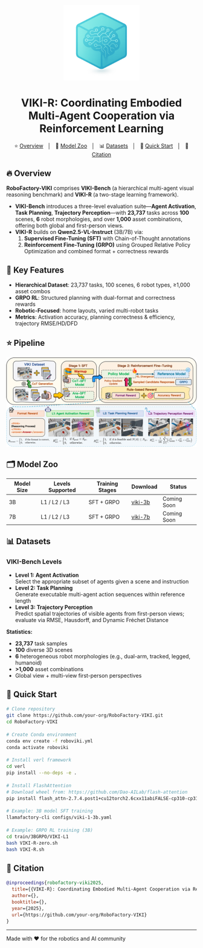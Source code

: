 <div align="center">
  <img src="./assets/logo.png" width="200"/>
</div>

<h1 align="center">VIKI-R: Coordinating Embodied Multi-Agent Cooperation via Reinforcement Learning</h1>
<p align="center">
  ⭐️ <a href="#overview">Overview</a> &nbsp;&nbsp;│&nbsp;&nbsp; 🤖 <a href="#model-zoo">Model Zoo</a> &nbsp;&nbsp;│&nbsp;&nbsp; 📊 <a href="#datasets">Datasets</a> &nbsp;&nbsp;│&nbsp;&nbsp; 🚀 <a href="#quick-start">Quick Start</a> &nbsp;&nbsp;│&nbsp;&nbsp; 📑 <a href="#citation">Citation</a>
</p>

## 🔥 Overview <a name="overview"></a>

**RoboFactory-VIKI** comprises **VIKI-Bench** (a hierarchical multi-agent visual reasoning benchmark) and **VIKI-R** (a two-stage learning framework).  
- **VIKI-Bench** introduces a three-level evaluation suite—**Agent Activation**, **Task Planning**, **Trajectory Perception**—with **23,737** tasks across **100** scenes, **6** robot morphologies, and over **1,000** asset combinations, offering both global and first-person views.  
- **VIKI-R** builds on **Qwen2.5-VL-Instruct** (3B/7B) via:  
  1. **Supervised Fine-Tuning (SFT)** with Chain-of-Thought annotations  
  2. **Reinforcement Fine-Tuning (GRPO)** using Grouped Relative Policy Optimization and combined format + correctness rewards  

## 🎯 Key Features

- **Hierarchical Dataset**: 23,737 tasks, 100 scenes, 6 robot types, ≥1,000 asset combos  
- **GRPO RL**: Structured planning with dual-format and correctness rewards  
- **Robotic-Focused**: home layouts, varied multi-robot tasks  
- **Metrics**: Activation accuracy, planning correctness & efficiency, trajectory RMSE/HD/DFD  

## ⭐️ Pipeline <a name="pipeline"></a>

<div align="center">
  <img src="./assets/viki-r_v7_page-0001.jpg" width="800"/>
</div>

## 🗂️ Model Zoo <a name="model-zoo"></a>

| Model Size | Levels Supported | Training Stages   | Download           | Status      |
|------------|------------------|-------------------|--------------------|-------------|
| 3B         | L1 / L2 / L3     | SFT + GRPO        | [viki-3b](./models/) | Coming Soon |
| 7B         | L1 / L2 / L3     | SFT + GRPO        | [viki-7b](./models/) | Coming Soon |

## 📊 Datasets <a name="datasets"></a>

### VIKI-Bench Levels  
- **Level 1: Agent Activation**  
  Select the appropriate subset of agents given a scene and instruction  
- **Level 2: Task Planning**  
  Generate executable multi-agent action sequences within reference length  
- **Level 3: Trajectory Perception**  
  Predict spatial trajectories of visible agents from first-person views; evaluate via RMSE, Hausdorff, and Dynamic Fréchet Distance  

**Statistics:**  
- **23,737** task samples  
- **100** diverse 3D scenes  
- **6** heterogeneous robot morphologies (e.g., dual-arm, tracked, legged, humanoid)  
- **>1,000** asset combinations  
- Global view + multi-view first-person perspectives  

## 🚀 Quick Start <a name="quick-start"></a>

```bash
# Clone repository
git clone https://github.com/your-org/RoboFactory-VIKI.git
cd RoboFactory-VIKI

# Create Conda environment
conda env create -f roboviki.yml
conda activate roboviki

# Install verl framework
cd verl
pip install --no-deps -e .

# Install FlashAttention
# Download wheel from: https://github.com/Dao-AILab/flash-attention
pip install flash_attn-2.7.4.post1+cu12torch2.6cxx11abiFALSE-cp310-cp310-linux_x86_64.whl

# Example: 3B model SFT training
llamafactory-cli configs/viki-1-3b.yaml

# Example: GRPO RL training (3B)
cd train/3BGRPO/VIKI-L1
bash VIKI-R-zero.sh
bash VIKI-R.sh
````

## 📑 Citation <a name="citation"></a>

```bibtex
@inproceedings{robofactory-viki2025,
  title={{VIKI-R}: Coordinating Embodied Multi-Agent Cooperation via Reinforcement Learning},
  author={},
  booktitle={},
  year={2025},
  url={https://github.com/your-org/RoboFactory-VIKI}
}
```

---

Made with ❤️ for the robotics and AI community
